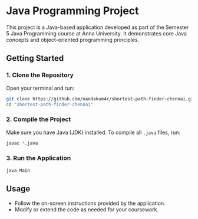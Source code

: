 # Java Programming Project

This project is a Java-based application developed as part of the Semester 5 Java Programming course at Anna University. It demonstrates core Java concepts and object-oriented programming principles.

## Getting Started

### 1. Clone the Repository

Open your terminal and run:

```sh
git clone https://github.com/nandakum4r/shortest-path-finder-chennai.git
cd "shortest-path-finder-chennai"
```

### 2. Compile the Project

Make sure you have Java (JDK) installed. To compile all `.java` files, run:

```sh
javac *.java
```

### 3. Run the Application

```sh
java Main
```

## Usage

- Follow the on-screen instructions provided by the application.
- Modify or extend the code as needed for your coursework.


